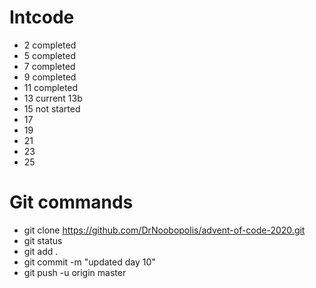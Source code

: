 # Intcode

- 2 completed
- 5 completed
- 7 completed
- 9 completed
- 11 completed
- 13 current 13b
- 15 not started
- 17
- 19
- 21
- 23
- 25

# Git commands

- git clone https://github.com/DrNoobopolis/advent-of-code-2020.git
- git status
- git add .
- git commit -m "updated day 10"
- git push -u origin master
